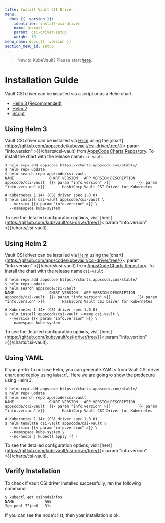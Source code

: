 ```yaml
---
title: Install Vault CSI Driver
menu:
  docs_{{ .version }}:
    identifier: install-csi-driver
    name: Install
    parent: csi-driver-setup
    weight: 10
menu_name: docs_{{ .version }}
section_menu_id: setup
---
```


> New to KubeVault? Please start [here](/docs/concepts/README.md).

# Installation Guide

Vault CSI driver can be installed via a script or as a Helm chart.

<ul class="nav nav-tabs" id="installerTab" role="tablist">
  <li class="nav-item">
    <a class="nav-link active" id="helm3-tab" data-toggle="tab" href="#helm3" role="tab" aria-controls="helm3" aria-selected="true">Helm 3 (Recommended)</a>
  </li>
  <li class="nav-item">
    <a class="nav-link" id="helm2-tab" data-toggle="tab" href="#helm2" role="tab" aria-controls="helm2" aria-selected="false">Helm 2</a>
  </li>
  <li class="nav-item">
    <a class="nav-link" id="script-tab" data-toggle="tab" href="#script" role="tab" aria-controls="script" aria-selected="false">Script</a>
  </li>
</ul>
<div class="tab-content" id="installerTabContent">
  <div class="tab-pane fade" id="helm3" role="tabpanel" aria-labelledby="helm3-tab">

## Using Helm 3

Vault CSI driver can be installed via [Helm](https://helm.sh) using the [chart](https://github.com/appscode/kubevault/csi-driver/tree/{{< param "info.version" >}}/charts/csi-vault) from [AppsCode Charts Repository](https://github.com/appscode/charts). To install the chart with the release name `csi-vault`

```console
$ helm repo add appscode https://charts.appscode.com/stable/
$ helm repo update
$ helm search repo appscode/csi-vault
NAME                CHART VERSION   APP VERSION DESCRIPTION
appscode/csi-vault  {{< param "info.version" >}}            {{< param "info.version" >}}        HashiCorp Vault CSI Driver for Kubernetes

# Kubernetes 1.14+ (CSI driver spec 1.0.0)
$ helm install csi-vault appscode/csi-vault \
  --version {{< param "info.version" >}} \
  --namespace kube-system
```

To see the detailed configuration options, visit [here](https://github.com/kubevault/csi-driver/tree/{{< param "info.version" >}}/charts/csi-vault).

</div>
<div class="tab-pane fade" id="helm2" role="tabpanel" aria-labelledby="helm2-tab">

## Using Helm 2

Vault CSI driver can be installed via [Helm](https://helm.sh) using the [chart](https://github.com/appscode/kubevault/csi-driver/tree/{{< param "info.version" >}}/charts/csi-vault) from [AppsCode Charts Repository](https://github.com/appscode/charts). To install the chart with the release name `csi-vault`

```console
$ helm repo add appscode https://charts.appscode.com/stable/
$ helm repo update
$ helm search appscode/csi-vault
NAME              	CHART VERSION	APP VERSION	DESCRIPTION
appscode/csi-vault	{{< param "info.version" >}}        	{{< param "info.version" >}}      	HashiCorp Vault CSI Driver for Kubernetes

# Kubernetes 1.14+ (CSI driver spec 1.0.0)
$ helm install appscode/csi-vault --name csi-vault \
  --version {{< param "info.version" >}} \
  --namespace kube-system
```

To see the detailed configuration options, visit [here](https://github.com/kubevault/csi-driver/tree/{{< param "info.version" >}}/charts/csi-vault).

</div>
<div class="tab-pane fade show active" id="script" role="tabpanel" aria-labelledby="script-tab">

## Using YAML

If you prefer to not use Helm, you can generate YAMLs from Vault CSI driver chart and deploy using `kubectl`. Here we are going to show the prodecure using Helm 3.

```console
$ helm repo add appscode https://charts.appscode.com/stable/
$ helm repo update
$ helm search repo appscode/csi-vault
NAME                CHART VERSION   APP VERSION DESCRIPTION
appscode/csi-vault  {{< param "info.version" >}}            {{< param "info.version" >}}        HashiCorp Vault CSI Driver for Kubernetes

# Kubernetes 1.14+ (CSI driver spec 1.0.0)
$ helm template csi-vault appscode/csi-vault \
  --version {{< param "info.version" >}} \
  --namespace kube-system \
  --no-hooks | kubectl apply -f -
```

To see the detailed configuration options, visit [here](https://github.com/kubevault/csi-driver/tree/{{< param "info.version" >}}/charts/csi-vault).

</div>
</div>

## Verify  Installation

To check if Vault CSI driver installed successfully, run the following command:

```console
$ kubectl get csinodeinfos
NAME              AGE
2gb-pool-77jne6   31s
```

If you can see the node's list, then your installation is ok.